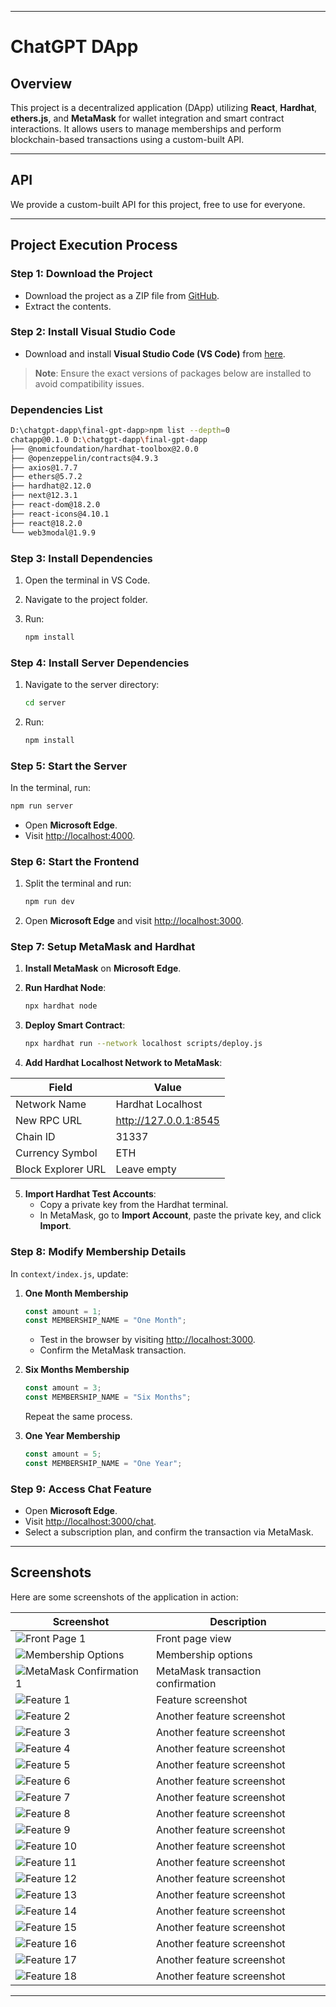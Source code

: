 

---

# **ChatGPT DApp**

## **Overview**

This project is a decentralized application (DApp) utilizing **React**, **Hardhat**, **ethers.js**, and **MetaMask** for wallet integration and smart contract interactions. It allows users to manage memberships and perform blockchain-based transactions using a custom-built API.

---

## **API**

We provide a custom-built API for this project, free to use for everyone.

---

## **Project Execution Process**

### **Step 1: Download the Project**

- Download the project as a ZIP file from [GitHub](https://github.com/your-repo-link).
- Extract the contents.

### **Step 2: Install Visual Studio Code**

- Download and install **Visual Studio Code (VS Code)** from [here](https://code.visualstudio.com/).

> **Note**: Ensure the exact versions of packages below are installed to avoid compatibility issues.

### **Dependencies List**

```bash
D:\chatgpt-dapp\final-gpt-dapp>npm list --depth=0
chatapp@0.1.0 D:\chatgpt-dapp\final-gpt-dapp
├── @nomicfoundation/hardhat-toolbox@2.0.0
├── @openzeppelin/contracts@4.9.3
├── axios@1.7.7
├── ethers@5.7.2
├── hardhat@2.12.0
├── next@12.3.1
├── react-dom@18.2.0
├── react-icons@4.10.1
├── react@18.2.0
└── web3modal@1.9.9
```

### **Step 3: Install Dependencies**

1. Open the terminal in VS Code.
2. Navigate to the project folder.
3. Run:

   ```bash
   npm install
   ```

### **Step 4: Install Server Dependencies**

1. Navigate to the server directory:

   ```bash
   cd server
   ```

2. Run:

   ```bash
   npm install
   ```

### **Step 5: Start the Server**

In the terminal, run:

```bash
npm run server
```

- Open **Microsoft Edge**.
- Visit [http://localhost:4000](http://localhost:4000).

### **Step 6: Start the Frontend**

1. Split the terminal and run:

   ```bash
   npm run dev
   ```

2. Open **Microsoft Edge** and visit [http://localhost:3000](http://localhost:3000).

### **Step 7: Setup MetaMask and Hardhat**

1. **Install MetaMask** on **Microsoft Edge**.
2. **Run Hardhat Node**:

   ```bash
   npx hardhat node
   ```

3. **Deploy Smart Contract**:

   ```bash
   npx hardhat run --network localhost scripts/deploy.js
   ```

4. **Add Hardhat Localhost Network to MetaMask**:

| **Field**          | **Value**                |
|---------------------|--------------------------|
| Network Name        | Hardhat Localhost        |
| New RPC URL         | http://127.0.0.1:8545    |
| Chain ID            | 31337                    |
| Currency Symbol     | ETH                      |
| Block Explorer URL  | Leave empty              |

5. **Import Hardhat Test Accounts**:
   - Copy a private key from the Hardhat terminal.
   - In MetaMask, go to **Import Account**, paste the private key, and click **Import**.

### **Step 8: Modify Membership Details**

In `context/index.js`, update:

1. **One Month Membership**

   ```javascript
   const amount = 1;
   const MEMBERSHIP_NAME = "One Month";
   ```

   - Test in the browser by visiting [http://localhost:3000](http://localhost:3000).
   - Confirm the MetaMask transaction.

2. **Six Months Membership**

   ```javascript
   const amount = 3;
   const MEMBERSHIP_NAME = "Six Months";
   ```

   Repeat the same process.

3. **One Year Membership**

   ```javascript
   const amount = 5;
   const MEMBERSHIP_NAME = "One Year";
   ```

### **Step 9: Access Chat Feature**

- Open **Microsoft Edge**.
- Visit [http://localhost:3000/chat](http://localhost:3000/chat).
- Select a subscription plan, and confirm the transaction via MetaMask.

---

## **Screenshots**

Here are some screenshots of the application in action:

| Screenshot | Description |
|------------|-------------|
| ![Front Page 1](https://github.com/Sharathhk122/ChatBot/blob/main/Screenshot%20(940).png) | Front page view |
| ![Membership Options](https://github.com/Sharathhk122/ChatBot/blob/main/Screenshot%20(941).png) | Membership options |
| ![MetaMask Confirmation 1](https://github.com/Sharathhk122/ChatBot/blob/main/Screenshot%20(942).png) | MetaMask transaction confirmation |
| ![Feature 1](https://github.com/Sharathhk122/ChatBot/blob/main/Screenshot%20(943).png) | Feature screenshot |
| ![Feature 2](https://github.com/Sharathhk122/ChatBot/blob/main/Screenshot%20(944).png) | Another feature screenshot |
| ![Feature 3](https://github.com/Sharathhk122/ChatBot/blob/main/Screenshot%20(945).png) | Another feature screenshot |
| ![Feature 4](https://github.com/Sharathhk122/ChatBot/blob/main/Screenshot%20(946).png) | Another feature screenshot |
| ![Feature 5](https://github.com/Sharathhk122/ChatBot/blob/main/Screenshot%20(947).png) | Another feature screenshot |
| ![Feature 6](https://github.com/Sharathhk122/ChatBot/blob/main/Screenshot%20(948).png) | Another feature screenshot |
| ![Feature 7](https://github.com/Sharathhk122/ChatBot/blob/main/Screenshot%20(949).png) | Another feature screenshot |
| ![Feature 8](https://github.com/Sharathhk122/ChatBot/blob/main/Screenshot%20(950).png) | Another feature screenshot |
| ![Feature 9](https://github.com/Sharathhk122/ChatBot/blob/main/Screenshot%20(951).png) | Another feature screenshot |
| ![Feature 10](https://github.com/Sharathhk122/ChatBot/blob/main/Screenshot%20(952).png) | Another feature screenshot |
| ![Feature 11](https://github.com/Sharathhk122/ChatBot/blob/main/Screenshot%20(953).png) | Another feature screenshot |
| ![Feature 12](https://github.com/Sharathhk122/ChatBot/blob/main/Screenshot%20(954).png) | Another feature screenshot |
| ![Feature 13](https://github.com/Sharathhk122/ChatBot/blob/main/Screenshot%20(955).png) | Another feature screenshot |
| ![Feature 14](https://github.com/Sharathhk122/ChatBot/blob/main/Screenshot%20(956).png) | Another feature screenshot |
| ![Feature 15](https://github.com/Sharathhk122/ChatBot/blob/main/Screenshot%20(957).png) | Another feature screenshot |
| ![Feature 16](https://github.com/Sharathhk122/ChatBot/blob/main/Screenshot%20(958).png) | Another feature screenshot |
| ![Feature 17](https://github.com/Sharathhk122/ChatBot/blob/main/Screenshot%20(959).png) | Another feature screenshot |
| ![Feature 18](https://github.com/Sharathhk122/ChatBot/blob/main/Screenshot%20(960).png) | Another feature screenshot |

---


